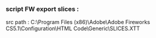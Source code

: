 ### script FW export slices :
src path : C:\Program Files (x86)\Adobe\Adobe Fireworks CS5.1\Configuration\HTML Code\Generic\SLICES.XTT
